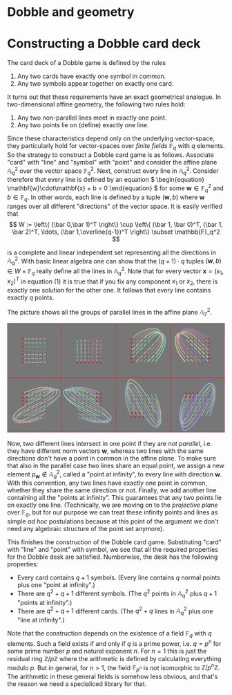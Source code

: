 # Dobble and geometry

# Constructing a Dobble card deck

The card deck of a Dobble game is defined by the rules

1. Any two cards have exactly one symbol in common.
2. Any two symbols appear together on exactly one card.

It turns out that these requirements have an exact geometrical analogue. In two-dimensional affine geometry, the following two rules hold:

1. Any two non-parallel lines meet in exactly one point.
2. Any two points lie on (define) exactly one line. 

Since these characteristics depend only on the underlying vector-space, they particularly hold for vector-spaces over *finite fields* $\mathbb{F}_q$ with $q$ elements. So the strategy to construct a Dobble card game is as follows. Associate "card" with "line" and "symbol" with "point" and consider the affine plane $\mathbb{A}^2_q$ over the vector space $\mathbb{F}_q^2$. Next, construct every line in $\mathbb{A}^2_q$. Consider therefore that every line is defined by an equation
$
\begin{equation}
    \mathbf{w}\cdot\mathbf{x} + b = 0 
\end{equation}
$
for some $\mathbf{w} \in \mathbb{F}_q^2$ and $b\in \mathbb{F}_q$. In other words, each line is defined by a tuple $(\mathbf{w}, b)$ where $\mathbf{w}$ ranges over all different "directions" of the vector space. It is easily verified that 
$$
    W := \left\{ (\bar 0,\bar 1)^T \right\} \cup \left\{ (\bar 1, \bar 0)^T, (\bar 1, \bar 2)^T, \ldots, (\bar 1,\overline{q-1})^T \right\} \subset \mathbb{F}_q^2
$$

is a complete and linear independent set representing all the directions in $\mathbb{A}_q ^2$. 
With basic linear algebra one can show that the $(q+1) \cdot q$ tuples $(\mathbf{w}, b) \in W \times \mathbb{F}_q$ really define all the lines in 
$\mathbb{A}_q^2$. Note that for every vector $\mathbf{x} = (x_1,x_2)^T$ in equation (1) it is true that if you fix any component $x_1$ or $x_2$, there is exactly one solution for the other one. It follows that every line contains exactly $q$ points. 

The picture shows all the groups of parallel lines in the affine plane $\mathbb{A}_7^2$. 

![All lines](plane-1.png)

Now, two different lines intersect in one point if they are _not parallel_, i.e. they have different norm vectors $\mathbf{w}$, 
whereas two lines with the same directions don't have a point in common in the affine plane. 
To make sure that also in the parallel case two lines share an equal point, we assign a new element 
$p_{\mathbf{w}} \not\in\mathbb{A}_q^2$, called a "point at infinity", to every line with direction $\mathbf{w}$. With this convention, any two lines have exactly one point in common, whether they share the same direction or not. Finally, we add another line containing all the "points at infinity". This guarantees that any two points lie on exactly one line.  (Technically, we are moving on to the _projective plane_ over $\mathbb{F}_q$, but for our purpose we can treat these infinity points and lines as simple _ad hoc_ postulations because at this point of the argument we don't need any algebraic structure of the point set anymore).

This finishes the construction of the Dobble card game. Substituting "card" with "line" and "point" with symbol, we see that all the required properties for the Dobble desk are satisfied. Numberwise, the desk has the following properties:

* Every card contains $q+1$ symbols. (Every line contains $q$ normal points plus one "point at infinity".)
* There are $q^2 + q + 1$ different symbols. (The $q^2$ points in $\mathbb{A}_q^2$ plus $q+1$ "points at infinity".)
* There are $q^2 + q + 1$ different cards. (The $q^2 + q$ lines in $\mathbb{A}_q^2$ plus one "line at infinity".)

Note that the construction depends on the existence of a field $\mathbb{F}_q$ with $q$ elements. Such a field exists if and only if $q$ is a prime power, i.e. $q=p^n$ for some prime number $p$ and natural exponent $n$. For $n=1$ this is just the residual ring $\mathbb{Z}/p\mathbb{Z}$ where the arithmetic is defined by calculating everything modulo $p$. But in general, for $n>1$, the field $\mathbb{F}_{p^n}$ is _not_ isomorphic to 
$\mathbb{Z}/p^n\mathbb{Z}$. The arithmetic in these general fields is somehow less obvious, and that's the reason we need a specialiced library for that. 
